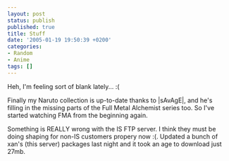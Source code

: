 ```yaml
---
layout: post
status: publish
published: true
title: Stuff
date: '2005-01-19 19:50:39 +0200'
categories:
- Random
- Anime
tags: []
---
```


Heh, I'm feeling sort of blank lately... :(

Finally my Naruto collection is up-to-date thanks to |sAvAgE|, and he's
filling in the missing parts of the Full Metal Alchemist series too. So
I've started watching FMA from the beginning again.

Something is REALLY wrong with the IS FTP server. I think they must be
doing shaping for non-IS customers propery now :(. Updated a bunch of
xan's (this server) packages last night and it took an age to download
just 27mb.

